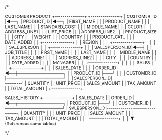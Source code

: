 /*

CUSTOMER                       PRODUCT
+---------------+             +---------------+
| CUSTOMER_ID   |◄──┐         | PRODUCT_ID    |◄──┐
| FIRST_NAME    |   │         | PRODUCT_NAME  |   │
| LAST_NAME     |   │         | STANDARD_COST |   │
| MIDDLE_NAME   |   │         | COLOR         |   │
| ADDRESS_LINE1 |   │         | LIST_PRICE    |   │
| ADDRESS_LINE2 |   │         | PRODUCT_SIZE  |   │
| CITY          |   │         | WEIGHT        |   │
| COUNTRY       |   │         | PRODUCT_CAT.. |   │
| DATE_ADDED    |   │         +---------------+   │
| REGION        |   │                           │
+---------------+   │                           │
                    │                           │
SALESPERSON         │                           │
+---------------+   │                           │
| SALESPERSON_ID|◄──┤                           │
| JOB_TITLE     |   │                           │
| FIRST_NAME    |   │                           │
| LAST_NAME     |   │                           │
| MIDDLE_NAME   |   │                           │
| ADDRESS_LINE1 |   │                           │
| ADDRESS_LINE2 |   │                           │
| CITY          |   │                           │
| COUNTRY       |   │                           │
| DATE_ADDED    |   │                           │
| MANAGER       |   │                           │
+---------------+   │                           │
                    │                           │
SALES               │                           │
+---------------+   │                           │
| SALES_DATE    |   │                           │
| ORDER_ID      |◄──┼───────────────┐           │
| PRODUCT_ID    |───┘               │           │
| CUSTOMER_ID   |───────────────────┘           │
| SALESPERSON_ID|-------------------------------┘
| QUANTITY      |
| UNIT_PRICE    |
| SALES_AMOUNT  |
| TAX_AMOUNT    |
| TOTAL_AMOUNT  |
+---------------+

SALES_HISTORY
+---------------+
| SALES_DATE    |
| ORDER_ID      |◄──┬───────────────┐
| PRODUCT_ID    |───┘               │
| CUSTOMER_ID   |───────────────────┘
| SALESPERSON_ID|-------------------------------┐
| QUANTITY      |                               │
| UNIT_PRICE    |                               │
| SALES_AMOUNT  |                               │
| TAX_AMOUNT    |                               │
| TOTAL_AMOUNT  |                               │
+---------------+                               │
                                               │
                                               ▼
                                        (References same tables)




*/
